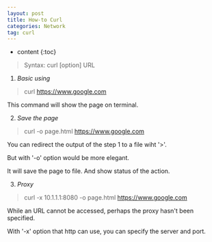```yaml
---
layout: post
title: How-to Curl
categories: Network
tag: curl
---
```

 
* content
{:toc}

> Syntax: curl [option] URL

1) *Basic using*
> curl https://www.google.com

This command will show the page on terminal.




2) *Save the page*
> curl -o page.html https://www.google.com

You can redirect the output of the step 1 to a file wiht '>'.

But with '-o' option would be more elegant. 

It will save the page to file. And show status of the action.

3) *Proxy*
> curl -x 10.1.1.1:8080 -o page.html https://www.google.com

While an URL cannot be accessed, perhaps the proxy hasn't been specified.

With '-x' option that http can use, you can specify the server and port.


